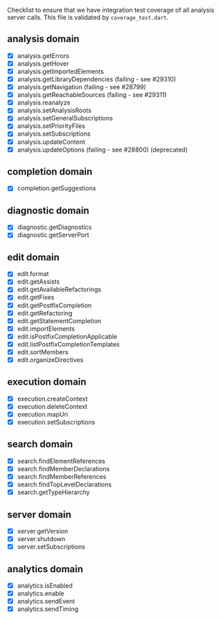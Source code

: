 Checklist to ensure that we have integration test coverage of all analysis
server calls. This file is validated by `coverage_test.dart`.

## analysis domain
- [x] analysis.getErrors
- [x] analysis.getHover
- [x] analysis.getImportedElements
- [x] analysis.getLibraryDependencies (failing - see #29310)
- [x] analysis.getNavigation (failing - see #28799)
- [x] analysis.getReachableSources (failing - see #29311)
- [x] analysis.reanalyze
- [x] analysis.setAnalysisRoots
- [x] analysis.setGeneralSubscriptions
- [x] analysis.setPriorityFiles
- [x] analysis.setSubscriptions
- [x] analysis.updateContent
- [x] analysis.updateOptions (failing - see #28800) (deprecated)

## completion domain
- [x] completion.getSuggestions

## diagnostic domain
- [x] diagnostic.getDiagnostics
- [x] diagnostic.getServerPort

## edit domain
- [x] edit.format
- [x] edit.getAssists
- [x] edit.getAvailableRefactorings
- [x] edit.getFixes
- [x] edit.getPostfixCompletion
- [x] edit.getRefactoring
- [x] edit.getStatementCompletion
- [x] edit.importElements
- [x] edit.isPostfixCompletionApplicable
- [x] edit.listPostfixCompletionTemplates
- [x] edit.sortMembers
- [x] edit.organizeDirectives

## execution domain
- [x] execution.createContext
- [x] execution.deleteContext
- [x] execution.mapUri
- [x] execution.setSubscriptions

## search domain
- [x] search.findElementReferences
- [x] search.findMemberDeclarations
- [x] search.findMemberReferences
- [x] search.findTopLevelDeclarations
- [x] search.getTypeHierarchy

## server domain
- [x] server.getVersion
- [x] server.shutdown
- [x] server.setSubscriptions

## analytics domain
- [x] analytics.isEnabled
- [x] analytics.enable
- [x] analytics.sendEvent
- [x] analytics.sendTiming
